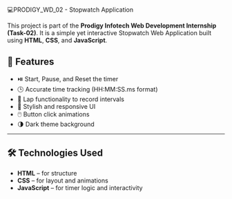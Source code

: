 💻PRODIGY_WD_02 - Stopwatch Application

This project is part of the **Prodigy Infotech Web Development Internship (Task-02)**. It is a simple yet interactive Stopwatch Web Application built using **HTML**, **CSS**, and **JavaScript**.

## 🚀 Features

- ⏯️ Start, Pause, and Reset the timer  
- 🕒 Accurate time tracking (HH:MM:SS.ms format)  
- 📝 Lap functionality to record intervals  
- 🎨 Stylish and responsive UI  
- 🖱️ Button click animations  
- 🌗 Dark theme background

---

## 🛠️ Technologies Used

- **HTML** – for structure  
- **CSS** – for layout and animations  
- **JavaScript** – for timer logic and interactivity
